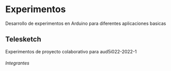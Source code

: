 <h1> Experimentos </h1>
<p>Desarrollo de experimentos en Arduino para diferentes aplicaciones basicas</p>

<h2> Telesketch </h2>
<p>Experimentos de proyecto colaborativo para aud5i022-2022-1 </br>
<h6> Integrantes </h6>
</p>

